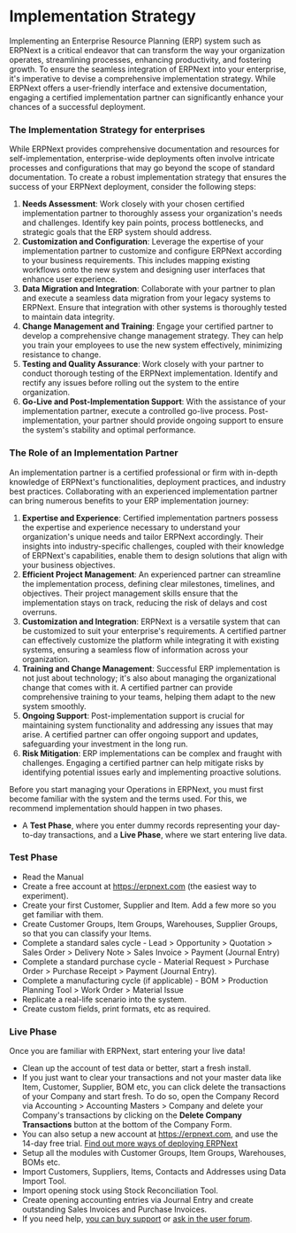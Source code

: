 
# Implementation Strategy



Implementing an Enterprise Resource Planning (ERP) system such as ERPNext is a critical endeavor that can transform the way your organization operates, streamlining processes, enhancing productivity, and fostering growth. To ensure the seamless integration of ERPNext into your enterprise, it's imperative to devise a comprehensive implementation strategy. While ERPNext offers a user-friendly interface and extensive documentation, engaging a certified implementation partner can significantly enhance your chances of a successful deployment.

### The Implementation Strategy for enterprises

While ERPNext provides comprehensive documentation and resources for self-implementation, enterprise-wide deployments often involve intricate processes and configurations that may go beyond the scope of standard documentation. To create a robust implementation strategy that ensures the success of your ERPNext deployment, consider the following steps:

1. **Needs Assessment**: Work closely with your chosen certified implementation partner to thoroughly assess your organization's needs and challenges. Identify key pain points, process bottlenecks, and strategic goals that the ERP system should address.
2. **Customization and Configuration**: Leverage the expertise of your implementation partner to customize and configure ERPNext according to your business requirements. This includes mapping existing workflows onto the new system and designing user interfaces that enhance user experience.
3. **Data Migration and Integration**: Collaborate with your partner to plan and execute a seamless data migration from your legacy systems to ERPNext. Ensure that integration with other systems is thoroughly tested to maintain data integrity.
4. **Change Management and Training**: Engage your certified partner to develop a comprehensive change management strategy. They can help you train your employees to use the new system effectively, minimizing resistance to change.
5. **Testing and Quality Assurance**: Work closely with your partner to conduct thorough testing of the ERPNext implementation. Identify and rectify any issues before rolling out the system to the entire organization.
6. **Go-Live and Post-Implementation Support**: With the assistance of your implementation partner, execute a controlled go-live process. Post-implementation, your partner should provide ongoing support to ensure the system's stability and optimal performance.

### The Role of an Implementation Partner

An implementation partner is a certified professional or firm with in-depth knowledge of ERPNext's functionalities, deployment practices, and industry best practices. Collaborating with an experienced implementation partner can bring numerous benefits to your ERP implementation journey:

1. **Expertise and Experience**: Certified implementation partners possess the expertise and experience necessary to understand your organization's unique needs and tailor ERPNext accordingly. Their insights into industry-specific challenges, coupled with their knowledge of ERPNext's capabilities, enable them to design solutions that align with your business objectives.
2. **Efficient Project Management**: An experienced partner can streamline the implementation process, defining clear milestones, timelines, and objectives. Their project management skills ensure that the implementation stays on track, reducing the risk of delays and cost overruns.
3. **Customization and Integration**: ERPNext is a versatile system that can be customized to suit your enterprise's requirements. A certified partner can effectively customize the platform while integrating it with existing systems, ensuring a seamless flow of information across your organization.
4. **Training and Change Management**: Successful ERP implementation is not just about technology; it's also about managing the organizational change that comes with it. A certified partner can provide comprehensive training to your teams, helping them adapt to the new system smoothly.
5. **Ongoing Support**: Post-implementation support is crucial for maintaining system functionality and addressing any issues that may arise. A certified partner can offer ongoing support and updates, safeguarding your investment in the long run.
6. **Risk Mitigation**: ERP implementations can be complex and fraught with challenges. Engaging a certified partner can help mitigate risks by identifying potential issues early and implementing proactive solutions.

Before you start managing your Operations in ERPNext, you must first become familiar with the system and the terms used. For this, we recommend implementation should happen in two phases.

* A **Test Phase**, where you enter dummy records representing your day-to-day transactions, and a **Live Phase**, where we start entering live data.

### Test Phase

* Read the Manual
* Create a free account at <https://erpnext.com> (the easiest way to experiment).
* Create your first Customer, Supplier and Item. Add a few more so you get familiar with them.
* Create Customer Groups, Item Groups, Warehouses, Supplier Groups, so that you can classify your Items.
* Complete a standard sales cycle - Lead > Opportunity > Quotation > Sales Order > Delivery Note > Sales Invoice > Payment (Journal Entry)
* Complete a standard purchase cycle - Material Request > Purchase Order > Purchase Receipt > Payment (Journal Entry).
* Complete a manufacturing cycle (if applicable) - BOM > Production Planning Tool > Work Order > Material Issue
* Replicate a real-life scenario into the system.
* Create custom fields, print formats, etc as required.

### Live Phase

Once you are familiar with ERPNext, start entering your live data!

* Clean up the account of test data or better, start a fresh install.
* If you just want to clear your transactions and not your master data like Item, Customer, Supplier, BOM etc, you can click delete the transactions of your Company and start fresh. To do so, open the Company Record via Accounting > Accounting Masters > Company and delete your Company's transactions by clicking on the **Delete Company Transactions** button at the bottom of the Company Form.
* You can also setup a new account at <https://erpnext.com>, and use the 14-day free trial. [Find out more ways of deploying ERPNext](getting-started-with-erpnext)
* Setup all the modules with Customer Groups, Item Groups, Warehouses, BOMs etc.
* Import Customers, Suppliers, Items, Contacts and Addresses using Data Import Tool.
* Import opening stock using Stock Reconciliation Tool.
* Create opening accounting entries via Journal Entry and create outstanding Sales Invoices and Purchase Invoices.
* If you need help, [you can buy support](https://erpnext.com/pricing) or [ask in the user forum](https://discuss.erpnext.com).



